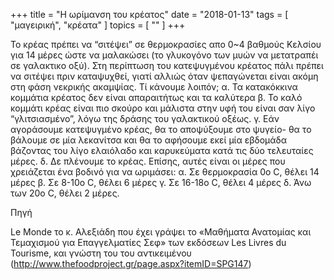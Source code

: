 +++
title = "H ωρίμανση του κρέατος"
date = "2018-01-13"
tags = [ "μαγειρική", "κρέατα" ]
topics = [ "" ]
+++

Το κρέας πρέπει να “σιτέψει” σε θερμοκρασίες απο 0~4 βαθμούς Κελσίου για 14 μέρες ώστε να μαλακώσει (το γλυκογόνο των μυών να μετατραπέι σε γαλακτικο οξύ). Στη περίπτωση του κατεψυγμένου κρέατος πάλι πρέπει να σιτέψει πριν καταψυχθεί, γιατί αλλιώς όταν ψεπαγώνεται είναι ακόμη στη φάση νεκρικής ακαμψίας. Τί κάνουμε λοιπόν; α. Τα κατακόκκινα κομμάτια κρέατος δεν είναι απαραιτήτως και τα καλύτερα β. Το καλό κομμάτι κρέας είναι πιο σκούρο και μάλιστα στην υφή του είναι σαν λίγο “γλιτσιασμένο”, λόγω της δράσης του γαλακτικού οξέως. γ. Εάν αγοράσουμε κατεψυγμένο κρέας, θα το αποψύξουμε στο ψυγείο- θα το βάλουμε σε μία λεκανίτσα και θα το αφήσουμε εκεί μία εβδομάδα βάζοντας του λίγο ελαιόλαδο και καρυκεύματα κατά τις δύο τελευταίες μέρες. δ. Δε πλένουμε το κρέας. Επίσης, αυτές είναι οι μέρες που χρειάζεται ένα βοδινό για να ωριμάσει: α. Σε θερμοκρασία 0ο C, θέλει 14 μέρες β. Σε 8-10ο C, θέλει 6 μέρες γ. Σε 16-18ο C, θέλει 4 μέρες δ. Άνω των 20ο C, θέλει 2 μέρες.

Πηγή

Le Monde το κ. Αλεξιάδη που έχει γράψει το «Μαθήματα Ανατομίας και Τεμαχισμού για Επαγγελματίες Σεφ» των εκδόσεων Les Livres du Tourisme, και γνώστη του του αντικειμένου (<http://www.thefoodproject.gr/page.aspx?itemID=SPG147>)
